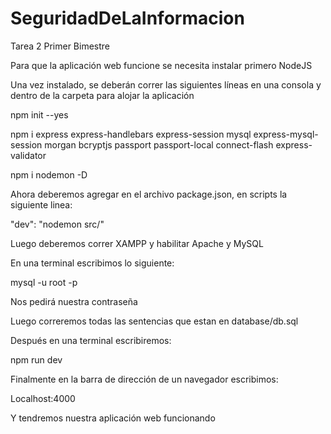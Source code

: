 # SeguridadDeLaInformacion
Tarea 2 Primer Bimestre

Para que la aplicación web funcione se necesita instalar primero NodeJS

Una vez instalado, se deberán correr las siguientes líneas en una consola y dentro de la carpeta para alojar la aplicación

npm init --yes

npm i express express-handlebars express-session mysql express-mysql-session morgan bcryptjs passport passport-local connect-flash express-validator

npm i nodemon -D


Ahora deberemos agregar en el archivo package.json, en scripts la siguiente linea:

"dev": "nodemon src/"


Luego deberemos correr XAMPP y habilitar Apache y MySQL

En una terminal escribimos lo siguiente:

mysql -u root -p

Nos pedirá nuestra contraseña

Luego correremos todas las sentencias que estan en database/db.sql


Después en una terminal escribiremos:

npm run dev


Finalmente en la barra de dirección de un navegador escribimos:

Localhost:4000


Y tendremos nuestra aplicación web funcionando
